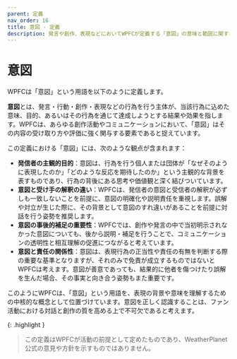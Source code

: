 ```yaml
---
parent: 定義
nav_order: 16
title: 意図 - 定義
description: 発言や創作、表現などにおいてWPFCが定義する「意図」の意味と範囲に関する定義
---
```


# 意図

WPFCは「意図」という用語を以下のように定義します。

**意図**とは、発言・行動・創作・表現などの行為を行う主体が、当該行為に込めた意味、目的、あるいはその行為を通じて達成しようとする結果や効果を指します。WPFCは、あらゆる創作活動やコミュニケーションにおいて、「意図」はその内容の受け取り方や評価に強く関与する要素であると捉えています。

この定義における「意図」には、次のような観点が含まれます：

- **発信者の主観的目的**：意図は、行為を行う個人または団体が「なぜそのように表現したのか」「どのような反応を期待したのか」という主観的な背景を表すものであり、行為の背後にある思考や価値観と深く結びついています。
- **意図と受け手の解釈の違い**：WPFCは、発信者の意図と受信者の解釈が必ずしも一致しないことを前提に、意図の明確化や説明責任を重視します。誤解や対立が生じた際に、その背景として意図のすれ違いがあることを前提に対話を行う姿勢を推奨します。
- **意図の事後的補足の重要性**：WPFCでは、創作や発言の中で当初明示されなかった意図についても、後から説明・補足を行うことで、コミュニケーションの透明性と相互理解の促進につながると考えています。
- **意図と責任の関係性**：意図は、表現行為の正当性や責任の有無を判断する際の重要な基準となりますが、それのみで免責が成立するものではないとWPFCは考えます。意図が善意であっても、結果的に他者を傷つけたり誤解を生んだ場合、その事実と向き合う姿勢もまた重要です。

このようにWPFCは、「意図」という用語を、表現の背景や意味を理解するための中核的な概念として位置づけています。意図を正しく認識することは、ファン活動における対話と創作の質を高める上で不可欠であると考えます。

{: .highlight }
> この定義はWPFCが活動の前提として定めたものであり、WeatherPlanet公式の意見や方針を示すものではありません。
